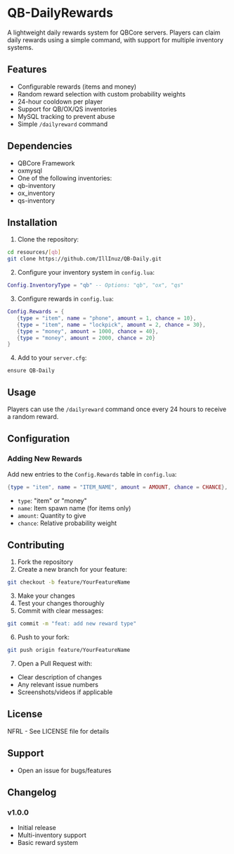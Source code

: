 # QB-DailyRewards

A lightweight daily rewards system for QBCore servers. Players can claim daily rewards using a simple command, with support for multiple inventory systems.

## Features
- Configurable rewards (items and money) 
- Random reward selection with custom probability weights
- 24-hour cooldown per player
- Support for QB/OX/QS inventories
- MySQL tracking to prevent abuse
- Simple `/dailyreward` command

## Dependencies
- QBCore Framework
- oxmysql
- One of the following inventories:
 - qb-inventory
 - ox_inventory
 - qs-inventory

## Installation

1. Clone the repository:
```bash
cd resources/[qb]
git clone https://github.com/IllInuz/QB-Daily.git
```

2. Configure your inventory system in `config.lua`:
```lua
Config.InventoryType = "qb" -- Options: "qb", "ox", "qs"
```

3. Configure rewards in `config.lua`:
```lua
Config.Rewards = {
   {type = "item", name = "phone", amount = 1, chance = 10},
   {type = "item", name = "lockpick", amount = 2, chance = 30},
   {type = "money", amount = 1000, chance = 40},
   {type = "money", amount = 2000, chance = 20}
}
```

4. Add to your `server.cfg`:
```
ensure QB-Daily
```

## Usage

Players can use the `/dailyreward` command once every 24 hours to receive a random reward.

## Configuration

### Adding New Rewards
Add new entries to the `Config.Rewards` table in `config.lua`:
```lua
{type = "item", name = "ITEM_NAME", amount = AMOUNT, chance = CHANCE},
```
- `type`: "item" or "money"
- `name`: Item spawn name (for items only)
- `amount`: Quantity to give
- `chance`: Relative probability weight

## Contributing

1. Fork the repository
2. Create a new branch for your feature:
```bash
git checkout -b feature/YourFeatureName
```
3. Make your changes
4. Test your changes thoroughly
5. Commit with clear messages:
```bash
git commit -m "feat: add new reward type"
```
6. Push to your fork:
```bash
git push origin feature/YourFeatureName
```
7. Open a Pull Request with:
  - Clear description of changes
  - Any relevant issue numbers
  - Screenshots/videos if applicable

## License
NFRL - See LICENSE file for details

## Support
- Open an issue for bugs/features

## Changelog
### v1.0.0
- Initial release
- Multi-inventory support
- Basic reward system
